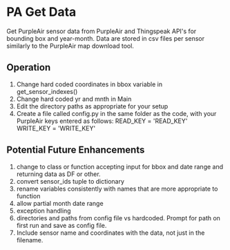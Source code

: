 # PA Get Data  
Get PurpleAir sensor data from PurpleAir and Thingspeak API's for bounding box and year-month.
Data are stored in csv files per sensor similarly to the PurpleAir map download tool.

## Operation  
1. Change hard coded coordinates in bbox variable in get_sensor_indexes()
2. Change hard coded yr and mnth in Main
3. Edit the directory paths as appropriate for your setup
4. Create a file called config.py in the same folder as the code, with your PurpleAir keys entered as follows:
    READ_KEY = 'READ_KEY'  
    WRITE_KEY = 'WRITE_KEY'

## Potential Future Enhancements
1. change to class or function accepting input for bbox and date range and returning data as DF or other.
2. convert sensor_ids tuple to dictionary
3. rename variables consistently with names that are more appropriate to function
4. allow partial month date range
5. exception handling
6. directories and paths from config file vs hardcoded. Prompt for path on first run and save as config file.
7. Include sensor name and coordinates with the data, not just in the filename.
